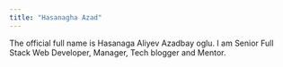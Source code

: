 ```yaml
---
title: "Hasanagha Azad"
---
```


The official full name is Hasanaga Aliyev Azadbay oglu. I am Senior Full Stack Web Developer, Manager, Tech blogger and Mentor.
